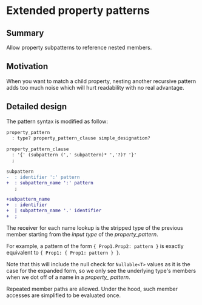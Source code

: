  

# Extended property patterns

## Summary
[summary]: #summary

Allow property subpatterns to reference nested members.

## Motivation
[motivation]: #motivation

When you want to match a child property, nesting another recursive pattern adds too much noise which will hurt readability with no real advantage.

## Detailed design
[design]: #detailed-design

The pattern syntax is modified as follow:

```diff
property_pattern
  : type? property_pattern_clause simple_designation?
  
property_pattern_clause
  : '{' (subpattern (',' subpattern)* ','?)? '}'
  ;

subpattern
-  : identifier ':' pattern
+  : subpattern_name ':' pattern
   ;

+subpattern_name
+  : identifier 
+  | subpattern_name '.' identifier
+  ;
```

The receiver for each name lookup is the stripped type of the previous member starting from the *input type* of the *property_pattern*.

For example, a pattern of the form `{ Prop1.Prop2: pattern }` is exactly equivalent to `{ Prop1: { Prop1: pattern } }`.

Note that this will include the null check for `Nullable<T>` values as it is the case for the expanded form, so we only see the underlying type's members when we dot off of a name in a *property_ pattern*.

Repeated member paths are allowed. Under the hood, such member accesses are simplified to be evaluated once.
